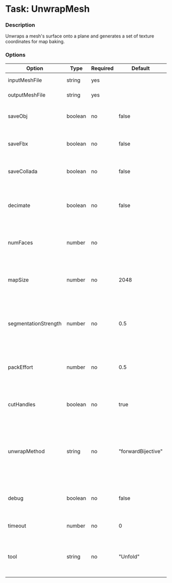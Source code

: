 # Task: UnwrapMesh

### Description

Unwraps a mesh's surface onto a plane and generates a set of texture coordinates for map baking.

### Options

| Option               | Type    | Required | Default            | Description                                                                                                                         |
|----------------------|---------|----------|--------------------|-------------------------------------------------------------------------------------------------------------------------------------|
| inputMeshFile        | string  | yes      |                    | Input mesh file name.                                                                                                               |
| outputMeshFile       | string  | yes      |                    | Output mesh file name.                                                                                                              |
| saveObj              | boolean | no       | false              | Unfold only: saves the mesh as (additional) OBJ file.                                                                               |
| saveFbx              | boolean | no       | false              | Unfold only: saves the mesh as (additional) FBX file.                                                                               |
| saveCollada          | boolean | no       | false              | Unfold only: saves the mesh as (additional) Collada file.                                                                           |
| decimate             | boolean | no       | false              | Mops only: indicates whether the mesh should be decimated before unwrapping.                                                        |
| numFaces             | number  | no       |                    | Mops only: if decimation is enabled, the target number of faces.                                                                    |
| mapSize              | number  | no       | 2048               | The size of the texture maps that will be baked (needed to calculate the gap between patches).                                      |
| segmentationStrength | number  | no       | 0.5                | A number between 0 and 1 specifying how aggressively the mesh surface is segmented. Default is 0.5.                                 |
| packEffort           | number  | no       | 0.5                | A number between 0 and 1 specifying how tightly the patches should be packed. Default is 0.5.                                       |
| cutHandles           | boolean | no       | true               | Unfold only: decides whether handles can be cut during segmentation.                                                                |
| unwrapMethod         | string  | no       | "forwardBijective" | Mops only: the algorithm to be used for unwrapping: "conformal", "fastConformal", "isometric", "forwardBijective", "fixedBoundary". |
| debug                | boolean | no       | false              | Unwrapping tool is run in debug mode. For Unfold: tool doesn't close after it's done.                                               |
| timeout              | number  | no       | 0                  | Maximum task execution time in seconds.                                                                                             |
| tool                 | string  | no       | "Unfold"           | Tool to be used for unwrapping, options are "Unfold", "Mops", "Unknit". Default is "Unfold".                                        |
